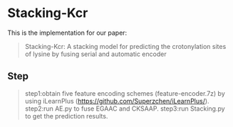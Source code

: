 # Stacking-Kcr
This is the implementation for our paper:
>Stacking-Kcr: A stacking model for predicting the crotonylation sites of lysine by fusing serial and automatic encoder
## Step
>step1:obtain five feature encoding schemes (feature-encoder.7z) by using iLearnPlus (https://github.com/Superzchen/iLearnPlus/).
>step2:run AE.py to fuse EGAAC and CKSAAP.
step3:run Stacking.py to get the prediction results.
